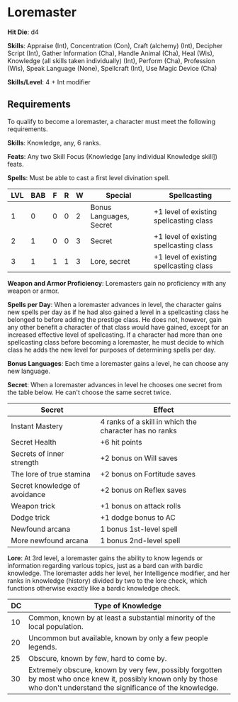 # Loremaster

**Hit Die**: d4

**Skills**: Appraise (Int), Concentration (Con), Craft (alchemy) (Int), Decipher Script (Int), Gather Information (Cha), Handle Animal (Cha), Heal (Wis), Knowledge (all skills taken individually) (Int), Perform (Cha), Profession (Wis), Speak Language (None), Spellcraft (Int), Use Magic Device (Cha)

**Skills/Level**: 4 + Int modifier

## Requirements

To qualify to become a loremaster, a character must meet the following requirements.

**Skills**: Knowledge, any, 6 ranks.

**Feats**: Any two Skill Focus (Knowledge [any individual Knowledge skill]) feats.

**Spells**: Must be able to cast a first level divination spell.

LVL | BAB | F | R | W | Special | Spellcasting
--- | --- | - | - | - | ------- | ------------
1   | 0   | 0 | 0 | 2 | Bonus Languages, Secret| +1 level of existing spellcasting class 
2   | 1   | 0 | 0 | 3 | Secret| +1 level of existing spellcasting class
3   | 1   | 1 | 1 | 3 | Lore, secret | +1 level of existing spellcasting class      

**Weapon and Armor Proficiency**: Loremasters gain no proficiency with any weapon or armor.

**Spells per Day**: When a loremaster advances in level, the character gains new spells per day as if he had also gained a level in a spellcasting class he belonged to before adding the prestige class. He does not, however, gain any other benefit a character of that class would have gained, except for an increased effective level of spellcasting. If a character had more than one spellcasting class before becoming a loremaster, he must decide to which class he adds the new level for purposes of determining spells per day.

**Bonus Languages**: Each time a loremaster gains a level, he can choose any new language.

**Secret**: When a loremaster advances in level he chooses one secret from the table below. He can't choose the same secret twice.

Secret | Effect
------ | ------
Instant Mastery | 4 ranks of a skill in which the character has no ranks
Secret Health | +6 hit points
Secrets of inner strength | +2 bonus on Will saves
The lore of true stamina | +2 bonus on Fortitude saves
Secret knowledge of avoidance | +2 bonus on Reflex saves
Weapon trick | +1 bonus on attack rolls
Dodge trick | +1 dodge bonus to AC
Newfound arcana | 1 bonus 1st-level spell
More newfound arcana | 1 bonus 2nd-level spell

**Lore**: At 3rd level, a loremaster gains the ability to know legends or information regarding various topics, just as a bard can with bardic knowledge. The loremaster adds her level, her Intelligence modifier, and her ranks in knowledge (history) divided by two to the lore check, which functions otherwise exactly like a bardic knowledge check.

DC | Type of Knowledge
-- | -----------------
10 | Common, known by at least a substantial minority of the local population.
20 | Uncommon but available, known by only a few people legends.
25 | Obscure, known by few, hard to come by.
30 | Extremely obscure, known by very few, possibly forgotten by most who once knew it, possibly known only by those who don't understand the significance of the knowledge.